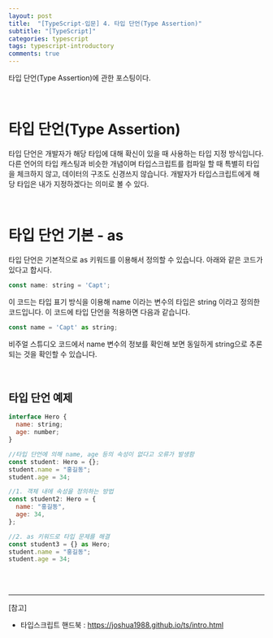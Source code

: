 ```yaml
---
layout: post
title:  "[TypeScript-입문] 4. 타입 단언(Type Assertion)"
subtitle: "[TypeScript]"
categories: typescript
tags: typescript-introductory
comments: true
---
```


타입 단언(Type Assertion)에 관한 포스팅이다.

<br>


# 타입 단언(Type Assertion)

타입 단언은 개발자가 해당 타입에 대해 확신이 있을 때 사용하는 타입 지정 방식입니다. 다른 언어의 타입 캐스팅과 비슷한 개념이며 타입스크립트를 컴파일 할 때 특별히 타입을 체크하지 않고, 데이터의 구조도 신경쓰지 않습니다. 개발자가 타입스크립트에게 해당 타입은 내가 지정하겠다는 의미로 볼 수 있다.

<br>

# 타입 단언 기본 - as

타입 단언은 기본적으로 as 키워드를 이용해서 정의할 수 있습니다. 아래와 같은 코드가 있다고 합시다.

```js
const name: string = 'Capt';
```

이 코드는 타입 표기 방식을 이용해 name 이라는 변수의 타입은 string 이라고 정의한 코드입니다. 이 코드에 타입 단언을 적용하면 다음과 같습니다.

```js
const name = 'Capt' as string;
```

비주얼 스튜디오 코드에서 name 변수의 정보를 확인해 보면 동일하게 string으로 추론되는 것을 확인할 수 있습니다.

<br>

## 타입 단언 예제

```js
interface Hero {
  name: string;
  age: number;
}

//타입 단언에 의해 name, age 등의 속성이 없다고 오류가 발생함
const student: Hero = {};
student.name = "홍길동";
student.age = 34;

//1. 객체 내에 속성을 정의하는 방법
const student2: Hero = {
  name: "홍길동",
  age: 34,
};

//2. as 키워드로 타입 문제를 해결
const student3 = {} as Hero;
student.name = "홍길동";
student.age = 34;

```


<br><br>


---
[참고]
- 타입스크립트 핸드북 : https://joshua1988.github.io/ts/intro.html